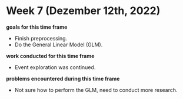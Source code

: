 # Week 7 (Dezember 12th, 2022)

**goals for this time frame**
- Finish preprocessing. 
- Do the General Linear Model (GLM). 

**work conducted for this time frame**
- Event exploration was continued.

**problems encountered during this time frame**
- Not sure how to perform the GLM, need to conduct more research.  